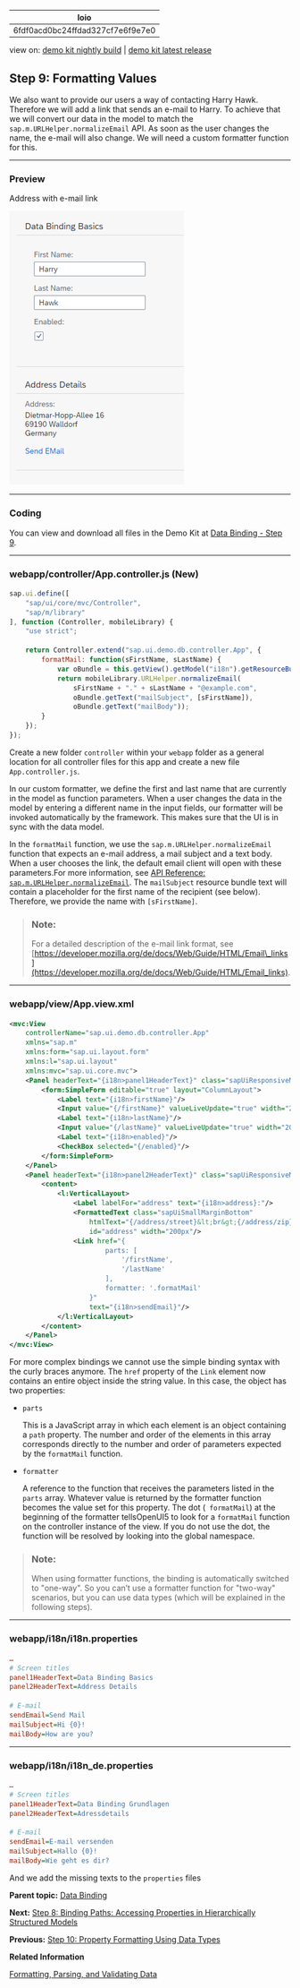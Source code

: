 <!-- loio6fdf0acd0bc24ffdad327cf7e6f9e7e0 -->

| loio |
| -----|
| 6fdf0acd0bc24ffdad327cf7e6f9e7e0 |

<div id="loio">

view on: [demo kit nightly build](https://openui5nightly.hana.ondemand.com/topic/6fdf0acd0bc24ffdad327cf7e6f9e7e0) | [demo kit latest release](https://sdk.openui5.org/topic/6fdf0acd0bc24ffdad327cf7e6f9e7e0)</div>

## Step 9: Formatting Values

We also want to provide our users a way of contacting Harry Hawk. Therefore we will add a link that sends an e-mail to Harry. To achieve that we will convert our data in the model to match the `sap.m.URLHelper.normalizeEmail` API. As soon as the user changes the name, the e-mail will also change. We will need a custom formatter function for this.

***

### Preview

   
  
<a name="loio6fdf0acd0bc24ffdad327cf7e6f9e7e0__fig_r1j_pst_mr"/>Address with e-mail link

 ![](images/loio116157506b3f48ac8ec53ee05095c0df_HiRes.png "Address with e-mail link") 

***

### Coding

You can view and download all files in the Demo Kit at [Data Binding - Step 9](https://sdk.openui5.org/explored.html#/sample/sap.ui.core.tutorial.databinding.09/preview).

***

### webapp/controller/App.controller.js \(New\)

```js
sap.ui.define([
	"sap/ui/core/mvc/Controller",
	"sap/m/library"
], function (Controller, mobileLibrary) {
	"use strict";

	return Controller.extend("sap.ui.demo.db.controller.App", {
		formatMail: function(sFirstName, sLastName) {
			var oBundle = this.getView().getModel("i18n").getResourceBundle();
			return mobileLibrary.URLHelper.normalizeEmail(
				sFirstName + "." + sLastName + "@example.com",
				oBundle.getText("mailSubject", [sFirstName]),
				oBundle.getText("mailBody"));
		}
	});
});
```

Create a new folder `controller` within your `webapp` folder as a general location for all controller files for this app and create a new file `App.controller.js`.

In our custom formatter, we define the first and last name that are currently in the model as function parameters. When a user changes the data in the model by entering a different name in the input fields, our formatter will be invoked automatically by the framework. This makes sure that the UI is in sync with the data model.

In the `formatMail` function, we use the `sap.m.URLHelper.normalizeEmail` function that expects an e-mail address, a mail subject and a text body. When a user chooses the link, the default email client will open with these parameters.For more information, see [API Reference: `sap.m.URLHelper.normalizeEmail`](https://sdk.openui5.org/api/sap.m.URLHelper/methods/normalizeEmail). The `mailSubject` resource bundle text will contain a placeholder for the first name of the recipient \(see below\). Therefore, we provide the name with `[sFirstName]`.

> ### Note:  
> For a detailed description of the e-mail link format, see [https://developer.mozilla.org/de/docs/Web/Guide/HTML/Email\_links](https://developer.mozilla.org/de/docs/Web/Guide/HTML/Email_links).

***

### webapp/view/App.view.xml

```xml
<mvc:View
	controllerName="sap.ui.demo.db.controller.App"
	xmlns="sap.m"
	xmlns:form="sap.ui.layout.form"
	xmlns:l="sap.ui.layout"
	xmlns:mvc="sap.ui.core.mvc">
	<Panel headerText="{i18n>panel1HeaderText}" class="sapUiResponsiveMargin" width="auto">
		<form:SimpleForm editable="true" layout="ColumnLayout">
			<Label text="{i18n>firstName}"/>
			<Input value="{/firstName}" valueLiveUpdate="true" width="200px" enabled="{/enabled}"/>
			<Label text="{i18n>lastName}"/>
			<Input value="{/lastName}" valueLiveUpdate="true" width="200px" enabled="{/enabled}"/>
			<Label text="{i18n>enabled}"/>
			<CheckBox selected="{/enabled}"/>
		</form:SimpleForm>
	</Panel>
	<Panel headerText="{i18n>panel2HeaderText}" class="sapUiResponsiveMargin" width="auto">
		<content>
			<l:VerticalLayout>
				<Label labelFor="address" text="{i18n>address}:"/>
				<FormattedText class="sapUiSmallMarginBottom"
					htmlText="{/address/street}&lt;br&gt;{/address/zip} {/address/city}&lt;br&gt;{/address/country}"
					id="address" width="200px"/>
				<Link href="{
						parts: [
							'/firstName',
							'/lastName'
						],
						formatter: '.formatMail'
					}"
					text="{i18n>sendEmail}"/>
			</l:VerticalLayout>
		</content>
	</Panel>
</mvc:View>
```

For more complex bindings we cannot use the simple binding syntax with the curly braces anymore. The `href` property of the `Link` element now contains an entire object inside the string value. In this case, the object has two properties:

-   `parts`

    This is a JavaScript array in which each element is an object containing a `path` property. The number and order of the elements in this array corresponds directly to the number and order of parameters expected by the `formatMail` function.

-   `formatter`

    A reference to the function that receives the parameters listed in the `parts` array. Whatever value is returned by the formatter function becomes the value set for this property. The dot \(<code><b> </b>formatMail</code>\) at the beginning of the formatter tellsOpenUI5 to look for a `formatMail` function on the controller instance of the view. If you do not use the dot, the function will be resolved by looking into the global namespace.


> ### Note:  
> When using formatter functions, the binding is automatically switched to "one-way". So you can’t use a formatter function for "two-way" scenarios, but you can use data types \(which will be explained in the following steps\).

***

### webapp/i18n/i18n.properties

```ini
…
# Screen titles
panel1HeaderText=Data Binding Basics 
panel2HeaderText=Address Details

# E-mail
sendEmail=Send Mail
mailSubject=Hi {0}!
mailBody=How are you?
```

***

### webapp/i18n/i18n\_de.properties

```ini
…
# Screen titles
panel1HeaderText=Data Binding Grundlagen
panel2HeaderText=Adressdetails

# E-mail
sendEmail=E-mail versenden
mailSubject=Hallo {0}!
mailBody=Wie geht es dir?
```

And we add the missing texts to the `properties` files

**Parent topic:** [Data Binding](Data_Binding_e531093.md "In this tutorial, we will explain the concepts of data binding in OpenUI5.")

**Next:** [Step 8: Binding Paths: Accessing Properties in Hierarchically Structured Models](Step_8_Binding_Paths_Accessing_Properties_in_Hierarchically_Structured_Models_9373793.md "In step 6 , we stated that the fields in a resource model are arranged in a flat structure; in other words, there can be no hierarchy of properties; however, this is true only for resource models. The properties within JSON and OData models almost always are arranged in a hierarchical structure. Therefore, we should take a look at how to reference fields in a hierarchically structured model object.")

**Previous:** [Step 10: Property Formatting Using Data Types](Step_10_Property_Formatting_Using_Data_Types_9252ee4.md "OpenUI5 provides a set of simple data types such as Boolean, Currency, Date and Float. These data types can then be applied to controls in order to ensure that the value presented on the screen is formatted correctly, and, if the field is open for input, that the value entered by the user adheres to the requirements of that data type. We will now add a new field called Sales Amount of type Currency.")

**Related Information**  


[Formatting, Parsing, and Validating Data](Formatting_Parsing_and_Validating_Data_07e4b92.md "Data that is presented on the UI often has to be converted so that is human readable and fits to the locale of the user. On the other hand, data entered by the user has to be parsed and validated to be understood by the data source. For this purpose, you use formatters and data types.")

